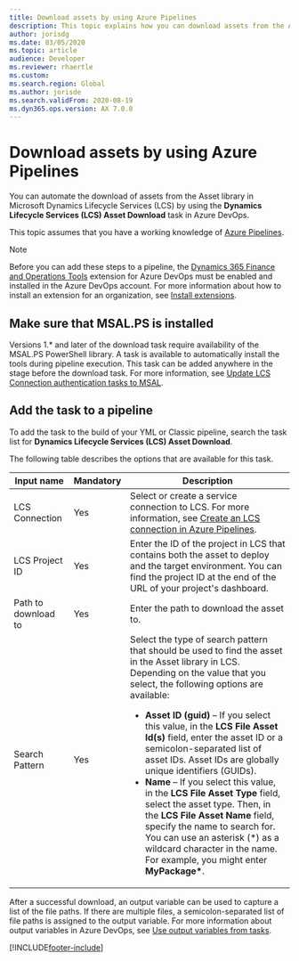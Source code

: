 ```yaml
---
title: Download assets by using Azure Pipelines
description: This topic explains how you can download assets from the Asset library in Microsoft Dynamics Lifecycle Services (LCS) by using Azure Pipelines.
author: jorisdg
ms.date: 03/05/2020
ms.topic: article
audience: Developer
ms.reviewer: rhaertle
ms.custom:
ms.search.region: Global
ms.author: jorisde
ms.search.validFrom: 2020-08-19
ms.dyn365.ops.version: AX 7.0.0
---
```


# Download assets by using Azure Pipelines

You can automate the download of assets from the Asset library in Microsoft Dynamics Lifecycle Services (LCS) by using the **Dynamics Lifecycle Services (LCS) Asset Download** task in Azure DevOps.

This topic assumes that you have a working knowledge of [Azure Pipelines](/azure/devops/pipelines/get-started/pipelines-get-started).

> [!NOTE]
> Before you can add these steps to a pipeline, the [Dynamics 365 Finance and Operations Tools](https://marketplace.visualstudio.com/items?itemName=Dyn365FinOps.dynamics365-finops-tools) extension for Azure DevOps must be enabled and installed in the Azure DevOps account. For more information about how to install an extension for an organization, see [Install extensions](/azure/devops/marketplace/install-extension).

## Make sure that MSAL.PS is installed

Versions 1.\* and later of the download task require availability of the MSAL.PS PowerShell library. A task is available to automatically install the tools during pipeline execution. This task can be added anywhere in the stage before the download task. For more information, see [Update LCS Connection authentication tasks to MSAL](pipeline-lcs-connection-update#add-the-MSAL-PS-install-task-to-a-pipeline).

## Add the task to a pipeline

To add the task to the build of your YML or Classic pipeline, search the task list for **Dynamics Lifecycle Services (LCS) Asset Download**.

The following table describes the options that are available for this task.

| Input name | Mandatory | Description |
|---|---|---|
| LCS Connection | Yes | Select or create a service connection to LCS. For more information, see [Create an LCS connection in Azure Pipelines](pipeline-lcs-connection.md). |
| LCS Project ID | Yes | Enter the ID of the project in LCS that contains both the asset to deploy and the target environment. You can find the project ID at the end of the URL of your project's dashboard. |
| Path to download to | Yes | Enter the path to download the asset to. |
| Search Pattern | Yes | Select the type of search pattern that should be used to find the asset in the Asset library in LCS. Depending on the value that you select, the following options are available:<ul><li>**Asset ID (guid)** – If you select this value, in the **LCS File Asset Id(s)** field, enter the asset ID or a semicolon-separated list of asset IDs. Asset IDs are globally unique identifiers (GUIDs).</li><li>**Name** – If you select this value, in the **LCS File Asset Type** field, select the asset type. Then, in the **LCS File Asset Name** field, specify the name to search for. You can use an asterisk (\*) as a wildcard character in the name. For example, you might enter **MyPackage\***.</li></ul> |

After a successful download, an output variable can be used to capture a list of the file paths. If there are multiple files, a semicolon-separated list of file paths is assigned to the output variable. For more information about output variables in Azure DevOps, see [Use output variables from tasks](/azure/devops/pipelines/process/variables#use-output-variables-from-tasks).


[!INCLUDE[footer-include](../../../includes/footer-banner.md)]
